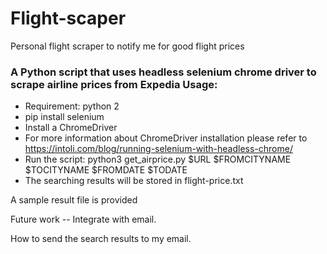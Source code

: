 # Flight-scaper
Personal flight scraper to notify me for good flight prices


### A Python script that uses headless selenium chrome driver to scrape airline prices from Expedia Usage: 

* Requirement: python 2
* pip install selenium
* Install a ChromeDriver
* For more information about ChromeDriver installation please refer to https://intoli.com/blog/running-selenium-with-headless-chrome/
* Run the script: python3 get_airprice.py $URL $FROMCITYNAME $TOCITYNAME $FROMDATE $TODATE
* The searching results will be stored in flight-price.txt

A sample result file is provided


Future work -- Integrate with email.

How to send the search results to my email.
